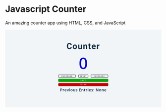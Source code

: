 # Javascript Counter

An amazing counter app using HTML, CSS, and JavaScript 

<img src="https://github.com/RealAbdurRehman/javascript-counter/blob/main/Preview.png?raw=true" alt="Preview" />